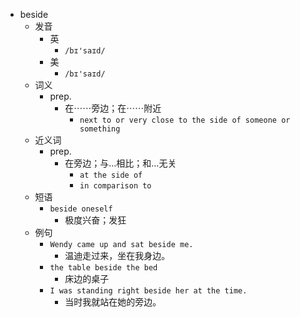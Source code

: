 - beside
  - 发音
    - 英
      - `/bɪ'saɪd/`
    - 美
      - `/bɪ'saɪd/`
  - 词义
    - prep.
      - 在⋯⋯旁边；在⋯⋯附近
        - `next to or very close to the side of someone or something`
  - 近义词
    - prep.
      - 在旁边；与…相比；和…无关
        - `at the side of`
        - `in comparison to`
  - 短语
    - `beside oneself`
      - 极度兴奋；发狂 
  - 例句
    - `Wendy came up and sat beside me.`
      - 温迪走过来，坐在我身边。
    - `the table beside the bed`
      - 床边的桌子
    - `I was standing right beside her at the time.`
      - 当时我就站在她的旁边。

